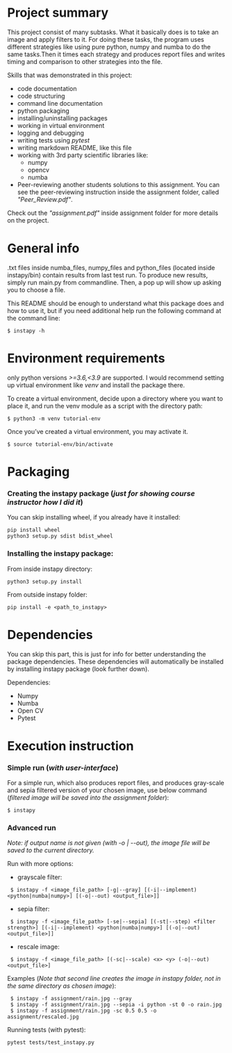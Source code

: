 # Project summary
This project consist of many subtasks. What it basically does is to take an image and apply filters to it. For doing 
these tasks, the program uses different strategies like using pure python, numpy and numba to do the same tasks.Then it 
times each strategy and produces report files and writes timing and comparison to other strategies into the file.

Skills that was demonstrated in this project:
- code documentation
- code structuring 
- command line documentation
- python packaging
- installing/uninstalling packages
- working in virtual environment
- logging and debugging
- writing tests using *pytest*
- writing markdown README, like this file
- working with 3rd party scientific libraries like:
    - numpy
    - opencv
    - numba
- Peer-reviewing another students solutions to this assignment. You can see the peer-reviewing instruction inside 
the assignment folder, called *"Peer_Review.pdf"*.
   
Check out the *"assignment.pdf"* inside assignment folder for more details on the project.


# General info
.txt files inside numba_files, numpy_files and python_files (located inside instapy/bin) contain results from last test
run. To produce new results, simply run main.py from commandline. Then, a pop up will show up asking you to choose a 
file. 

This README should be enough to understand what this package does and how to use it, but if you need additional help
run the following command at the command line: 
```
$ instapy -h
```

# Environment requirements
only python versions *>=3.6,<3.9* are supported.
I would recommend setting up virtual environment like *venv* and install the package there.

To create a virtual environment, decide upon a directory where you want to place it, and run the venv module as a 
script with the directory path:
```
$ python3 -m venv tutorial-env
```
Once you’ve created a virtual environment, you may activate it.
```
$ source tutorial-env/bin/activate
```

# Packaging
### Creating the instapy package (*just for showing course instructor how I did it*)
You can skip installing wheel, if you already have it installed:
```
pip install wheel
python3 setup.py sdist bdist_wheel
```
### Installing the instapy package:
From inside instapy directory:
```
python3 setup.py install
```
From outside instapy folder: 
```
pip install -e <path_to_instapy>
```

# Dependencies
You can skip this part, this is just for info for better understanding the package dependencies. These dependencies 
will automatically be installed by installing instapy package (look further down).

Dependencies:
- Numpy
- Numba
- Open CV
- Pytest

# Execution instruction
### Simple run (*with user-interface*)
For a simple run, which also produces report files, and produces gray-scale and sepia filtered version of your chosen 
image, use below command (*filtered image will be saved into the assignment folder*):
```
$ instapy
```
### Advanced run
*Note: if output name is not given (with -o | --out), the image file will be saved to the current directory.*

Run with more options:
- grayscale filter:
```
 $ instapy -f <image_file_path> [-g|--gray] [(-i|--implement) <python|numba|numpy>] [(-o|--out) <output_file>]]
```
- sepia filter:
```
 $ instapy -f <image_file_path> [-se|--sepia] [(-st|--step) <filter strength>] [(-i|--implement) <python|numba|numpy>] [(-o|--out) <output_file>]]
```
- rescale image:
```
 $ instapy -f <image_file_path> [(-sc|--scale) <x> <y> (-o|--out) <output_file>]
```

Examples (*Note that second line creates the image in instapy folder, not in the same directory as chosen image*):
```
 $ instapy -f assignment/rain.jpg --gray
 $ instapy -f assignment/rain.jpg --sepia -i python -st 0 -o rain.jpg
 $ instapy -f assignment/rain.jpg -sc 0.5 0.5 -o assignment/rescaled.jpg
```
Running tests (with pytest):
```bash
pytest tests/test_instapy.py
```


